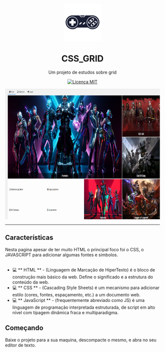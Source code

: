 <h1 align = "center">
<br>
  <img src = "https://github.com/Silvio-Hub/cssGrid/blob/master/img/controle.png?raw=true" alt = "CSS_GRID" width = "120">
<br>
<br>
CSS_GRID
</h1>
<p align = "center"> Um projeto de estudos sobre grid </p>
<p align = "center">
  <a href="https://opensource.org/licenses/MIT">
    <img src = "https://img.shields.io/badge/License-MIT-blue.svg" alt = "Licença MIT">
  </a>
</p>

<div>
  <img src = "https://github.com/Silvio-Hub/cssGrid/blob/master/img/Screenshot_1.png?raw=true" alt = "pagina-de-inicio" height = "425">
</div>
<hr />

## Características

Nesta pagina apesar de ter muito HTML o principal foco foi o CSS, o JAVASCRIPT para adicionar algumas fontes e simbolos.
<br>
<br>

- 💻 ** HTML ** - (Linguagem de Marcação de HiperTexto) é o bloco de construção mais básico da web. Define o significado e a estrutura do conteúdo da web.
- 💻 ** CSS ** - (Cascading Style Sheets) é um mecanismo para adicionar estilo (cores, fontes, espaçamento, etc.) a um documento web.
- 💻 ** JavaScript ** - (frequentemente abreviado como JS) é uma linguagem de programação interpretada estruturada, de script em alto nível com tipagem dinâmica fraca e multiparadigma.
## Começando
Baixe o projeto para a sua maquina, descompacte o mesmo, e abra no seu editor de texto.
